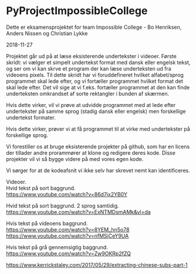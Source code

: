 # PyProjectImpossibleCollege
Dette er eksamensprojektet for team Impossible College - Bo Henriksen, Anders Nissen og Christian Lykke

2018-11-27

Projektet går ud på at læse eksisterende undertekster i videoer.
Første skridt: vi vælger et simpelt undertekst format med dansk eller engelsk tekst, og ser om vi kan skrve et program der kan læse underteksten ud fra videoens pixels.
Til dette skridt har vi foruddefineret hvilket alfabet/sprog programmet skal lede efter, og vi fortæller programmet hvilket format det skal lede efter. Det vil sige at vi f.eks. fortæller programmet at den kan finde underteksten omkrandset af sorte rektangler i bunden af skærmen.

Hvis dette virker, vil vi prøve at udvidde programmet med at lede efter undertekster på samme sprog (stadig dansk eller engelsk) men forskellige undertekst formater.

Hvis dette virker, prøver vi at få programmet til at virke med undertekster på forskellige sprog.

Vi forestiller os at bruge eksisterende projekter på github, som har en licens der tillader andre prorammører at klone og redigere deres kode. Disse projekter vil vi så bygge videre på med vores egen kode.

Vi sørger for at de kodeafsnit vi ikke selv har skrevet nemt kan identificeres.

Videoer.  
Hvid tekst på sort baggrund.  
https://www.youtube.com/watch?v=86d7jx2YB0Y  

Hvid tekst på sort baggrund. 2 sprog samtidig.  
https://www.youtube.com/watch?v=ExNTMDsmAMk&vl=da  

Hvis tekst på videoens baggrund.  
https://www.youtube.com/watch?v=8YEM_hn5o78  
https://www.youtube.com/watch?v=nfMSjCeY9UA  

Hvis tekst på grå gennemsigtig baggrund.  
https://www.youtube.com/watch?v=Zw9OKRp2fZQ  

https://www.kerrickstaley.com/2017/05/29/extracting-chinese-subs-part-1  
